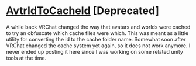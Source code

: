 # <a href="https://completelyunbelievable.github.io/Experiments/VRChat/AvtrIdToCacheId.html">AvtrIdToCacheId</a> [Deprecated]

A while back VRChat changed the way that avatars and worlds were cached to try an obfuscate which cache files were which. This was meant as a little utility for converting the id to the cache folder name. Somewhat soon after VRChat changed the cache system yet again, so it does not work anymore. I never ended up posting it here since I was working on some related unity tools at the time.
